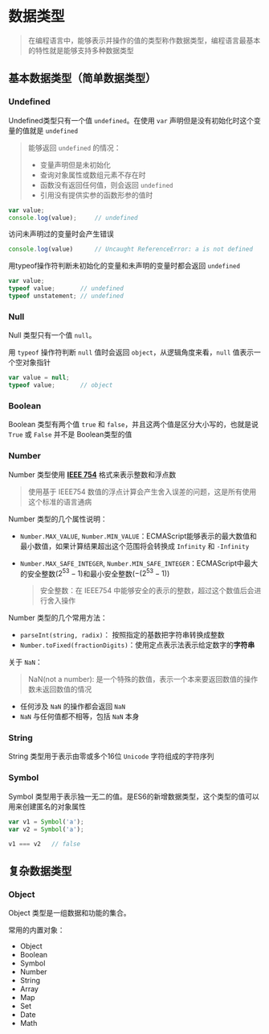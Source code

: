 # 数据类型

> 在编程语言中，能够表示并操作的值的类型称作数据类型，编程语言最基本的特性就是能够支持多种数据类型

## 基本数据类型（简单数据类型）

### Undefined

Undefined类型只有一个值 `undefined`。在使用 `var` 声明但是没有初始化时这个变量的值就是 `undefined`

> 能够返回 `undefined` 的情况：
>
> + 变量声明但是未初始化
> + 查询对象属性或数组元素不存在时
> + 函数没有返回任何值，则会返回 `undefined`
> + 引用没有提供实参的函数形参的值时

``` javascript
var value;
console.log(value);     // undefined
```

访问未声明过的变量时会产生错误

``` javascript
console.log(value)      // Uncaught ReferenceError: a is not defined
```

用typeof操作符判断未初始化的变量和未声明的变量时都会返回 `undefined`

``` javascript
var value;
typeof value;       // undefined
typeof unstatement; // undefined
```

### Null

Null 类型只有一个值 `null`。

用 `typeof` 操作符判断 `null` 值时会返回 `object`，从逻辑角度来看，`null` 值表示一个空对象指针

``` javascript
var value = null;
typeof value;       // object
```

### Boolean

Boolean 类型有两个值 `true` 和 `false`，并且这两个值是区分大小写的，也就是说 `True` 或 `False` 并不是 Boolean类型的值

### Number

Number 类型使用 **[IEEE 754](https://baike.baidu.com/item/IEEE%20754/3869922)** 格式来表示整数和浮点数

> 使用基于 IEEE754 数值的浮点计算会产生舍入误差的问题，这是所有使用这个标准的语言通病

Number 类型的几个属性说明：

+ `Number.MAX_VALUE`, `Number.MIN_VALUE`：ECMAScript能够表示的最大数值和最小数值，如果计算结果超出这个范围将会转换成 `Infinity` 和 `-Infinity`
+ `Number.MAX_SAFE_INTEGER`, `Number.MIN_SAFE_INTEGER`：ECMAScript中最大的安全整数($2^{53} - 1$)和最小安全整数($-(2^{53} - 1)$)

    > 安全整数：在 IEEE754 中能够安全的表示的整数，超过这个数值后会进行舍入操作

Number 类型的几个常用方法：

+ `parseInt(string, radix)`： 按照指定的基数把字符串转换成整数
+ `Number.toFixed(fractionDigits)`：使用定点表示法表示给定数字的**字符串**

关于 `NaN`：

> NaN(not a number): 是一个特殊的数值，表示一个本来要返回数值的操作数未返回数值的情况

+ 任何涉及 `NaN` 的操作都会返回 `NaN`
+ `NaN` 与任何值都不相等，包括 `NaN` 本身

### String

String 类型用于表示由零或多个16位 `Unicode` 字符组成的字符序列

### Symbol

Symbol 类型用于表示独一无二的值。是ES6的新增数据类型，这个类型的值可以用来创建匿名的对象属性

``` javascript
var v1 = Symbol('a');
var v2 = Symbol('a');

v1 === v2   // false
```

## 复杂数据类型

### Object

Object 类型是一组数据和功能的集合。

常用的内置对象：

+ Object
+ Boolean
+ Symbol
+ Number
+ String
+ Array
+ Map
+ Set
+ Date
+ Math
